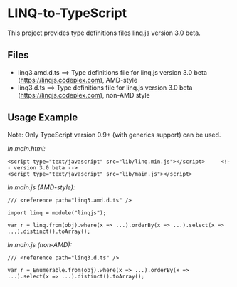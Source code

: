 LINQ-to-TypeScript
==================

This project provides type definitions files linq.js version 3.0 beta.


Files
-----

- linq3.amd.d.ts  ==> Type definitions file for linq.js version 3.0 beta (https://linqjs.codeplex.com), AMD-style
- linq3.d.ts  ==> Type definitions file for linq.js version 3.0 beta (https://linqjs.codeplex.com), non-AMD style


Usage Example
-------------

Note: Only TypeScript version 0.9+ (with generics support) can be used.

_In main.html:_

```
<script type="text/javascript" src="lib/linq.min.js"></script>     <!-- version 3.0 beta -->
<script type="text/javascript" src="lib/main.js"></script>
```

_In main.js (AMD-style):_

```
/// <reference path="linq3.amd.d.ts" />

import linq = module("linqjs");

var r = linq.from(obj).where(x => ...).orderBy(x => ...).select(x => ...).distinct().toArray();
```

_In main.js (non-AMD):_

```
/// <reference path="linq3.d.ts" />

var r = Enumerable.from(obj).where(x => ...).orderBy(x => ...).select(x => ...).distinct().toArray();
```
